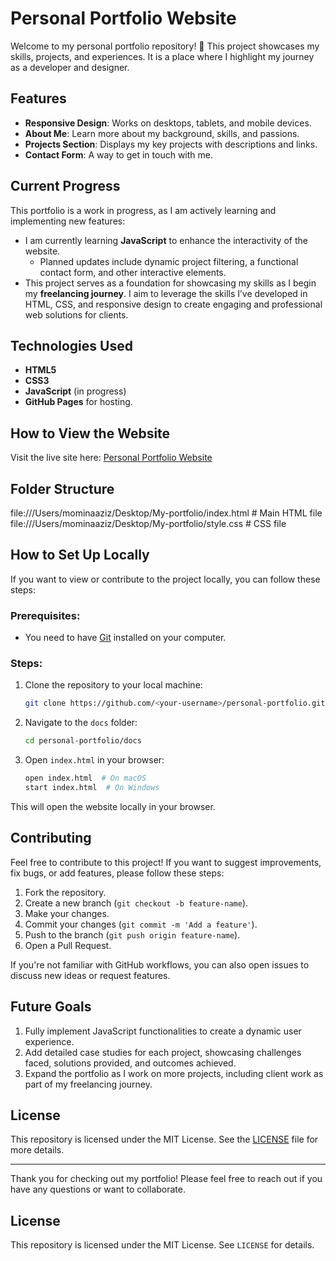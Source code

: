 # Personal Portfolio Website

Welcome to my personal portfolio repository! 🎨 This project showcases my skills, projects, and experiences. It is a place where I highlight my journey as a developer and designer.

## Features
- **Responsive Design**: Works on desktops, tablets, and mobile devices.
- **About Me**: Learn more about my background, skills, and passions.
- **Projects Section**: Displays my key projects with descriptions and links.
- **Contact Form**: A way to get in touch with me.

## Current Progress
This portfolio is a work in progress, as I am actively learning and implementing new features:
- I am currently learning **JavaScript** to enhance the interactivity of the website. 
  - Planned updates include dynamic project filtering, a functional contact form, and other interactive elements.
- This project serves as a foundation for showcasing my skills as I begin my **freelancing journey**. I aim to leverage the skills I’ve developed in HTML, CSS, and responsive design to create engaging and professional web solutions for clients.

## Technologies Used
- **HTML5**
- **CSS3**
- **JavaScript** (in progress)
- **GitHub Pages** for hosting.

## How to View the Website
Visit the live site here: [Personal Portfolio Website](https://maziz6.github.io/personal-portfolio/)

## Folder Structure

file:///Users/mominaaziz/Desktop/My-portfolio/index.html  # Main HTML file
file:///Users/mominaaziz/Desktop/My-portfolio/style.css  # CSS file

## How to Set Up Locally

If you want to view or contribute to the project locally, you can follow these steps:

### Prerequisites:
- You need to have [Git](https://git-scm.com/) installed on your computer.

### Steps:

1. Clone the repository to your local machine:
    ```bash
    git clone https://github.com/<your-username>/personal-portfolio.git
    ```

2. Navigate to the `docs` folder:
    ```bash
    cd personal-portfolio/docs
    ```

3. Open `index.html` in your browser:
    ```bash
    open index.html  # On macOS
    start index.html  # On Windows
    ```

This will open the website locally in your browser.

## Contributing

Feel free to contribute to this project! If you want to suggest improvements, fix bugs, or add features, please follow these steps:

1. Fork the repository.
2. Create a new branch (`git checkout -b feature-name`).
3. Make your changes.
4. Commit your changes (`git commit -m 'Add a feature'`).
5. Push to the branch (`git push origin feature-name`).
6. Open a Pull Request.

If you're not familiar with GitHub workflows, you can also open issues to discuss new ideas or request features.

## Future Goals
1. Fully implement JavaScript functionalities to create a dynamic user experience.
2. Add detailed case studies for each project, showcasing challenges faced, solutions provided, and outcomes achieved.
3. Expand the portfolio as I work on more projects, including client work as part of my freelancing journey.

## License

This repository is licensed under the MIT License. See the [LICENSE](LICENSE) file for more details.

---

Thank you for checking out my portfolio! Please feel free to reach out if you have any questions or want to collaborate.

## License
This repository is licensed under the MIT License. See `LICENSE` for details.
